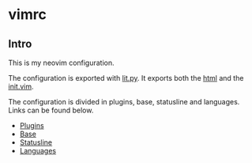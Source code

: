 # vimrc

## Intro

This is my neovim configuration.

The configuration is exported with [lit.py](https://gitlab.com/joajfreitas/dotfiles/-/blob/master/nvim/.config/nvim/lit.py). It exports both the [html](https://joajfreitas.gitlab.io/dotfiles/vimrc.html) and the [init.vim](https://gitlab.com/joajfreitas/dotfiles/-/blob/master/nvim/.config/nvim/init.vim).

The configuration is divided in plugins, base, statusline and languages. Links can be found below.

* [Plugins](plugins.md)
* [Base](base.md)
* [Statusline](statusline.md)
* [Languages](language.md)


<!-- vim: set ft=vim: set conceallevel=0 -->
